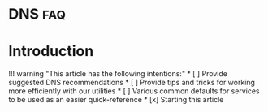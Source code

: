 # DNS <small>FAQ</small>

# Introduction

!!! warning "This article has the following intentions:"
    * [ ] Provide suggested DNS recommendations
    * [ ] Provide tips and tricks for working more efficiently with our utilities
    * [ ] Various common defaults for services to be used as an easier quick-reference
    * [x] Starting this article

